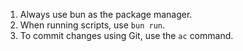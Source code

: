 1. Always use bun as the package manager.
2. When running scripts, use `bun run`.
3. To commit changes using Git, use the `ac` command.